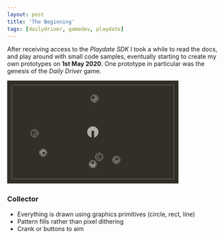 ```yaml
---
layout: post
title: 'The Beginning'
tags: [dailydriver, gamedev, playdate]
---
```


After receiving access to the _Playdate SDK_ I took a while to read the docs, and play around with small code samples, eventually starting to create my own prototypes on **1st May 2020**. One prototype in particular was the genesis of the *Daily Driver* game.

![GIF](/images/posts/daily-driver-the-beginning.gif#playdate)

### Collector

- Everything is drawn using graphics primitives (circle, rect, line)
- Pattern fills rather than pixel dithering
- Crank or buttons to aim